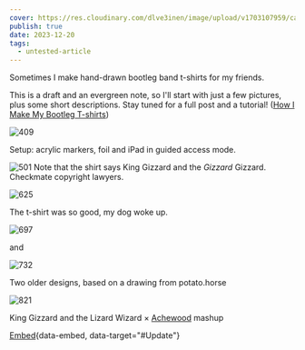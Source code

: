 ```yaml
---
cover: https://res.cloudinary.com/dlve3inen/image/upload/v1703107959/card_o4jju7.png
publish: true
date: 2023-12-20
tags:
  - untested-article
---
```


Sometimes I make hand-drawn bootleg band t-shirts for my friends.

This is a draft and an evergreen note, so I'll start with just a few pictures, plus some short descriptions. Stay tuned for a full post and a tutorial! ([How I Make My Bootleg T-shirts](<../How I Make My Bootleg T-shirts>))

![409](tee-tutorial-tools.webp)

Setup: acrylic markers, foil and iPad in guided access mode.

![501](bootleg-t-shirts-2.webp)
Note that the shirt says King Gizzard and the _Gizzard_ Gizzard. Checkmate copyright lawyers.

![625](bootleg-t-shirts-3.webp)

The t-shirt was so good, my dog woke up.

![697](bootleg-t-shirts-7.webp)

and

![732](bootleg-t-shirts-5%201.webp)

Two older designs, based on a drawing from potato.horse

![821](bootleg-t-shirts-1.webp)

King Gizzard and the Lizard Wizard × [Achewood](https://www.achewood.com/random.php) mashup

[Embed](<../Bootleg T-Shirts - December Batch>){data-embed, data-target="#Update"}

